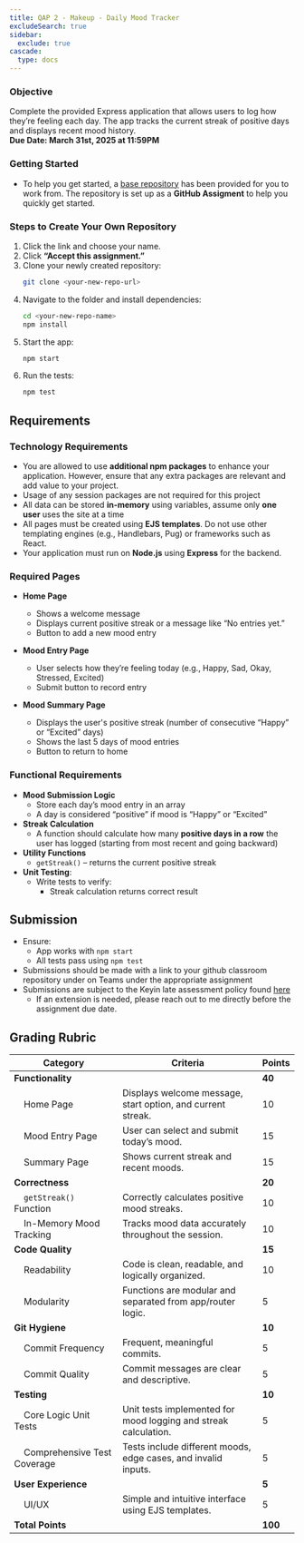 ```yaml
---
title: QAP 2 - Makeup - Daily Mood Tracker
excludeSearch: true
sidebar:
  exclude: true
cascade:
  type: docs
---
```


### Objective  
Complete the provided Express application that allows users to log how they’re feeling each day. The app tracks the current streak of positive days and displays recent mood history.  
**Due Date: March 31st, 2025 at 11:59PM**

### Getting Started
- To help you get started, a [base repository](https://classroom.github.com/a/OQTQaAW9) has been provided for you to work from. The repository is set up as a **GitHub Assigment** to help you quickly get started.

### Steps to Create Your Own Repository
1. Click the link and choose your name.
2. Click **“Accept this assignment.”**
3. Clone your newly created repository:
   ```bash
   git clone <your-new-repo-url>
   ```
4. Navigate to the folder and install dependencies:
   ```bash
   cd <your-new-repo-name>
   npm install
   ```
5. Start the app:
   ```bash
   npm start
   ```
6. Run the tests:
   ```bash
   npm test
   ```

## Requirements
### Technology Requirements
- You are allowed to use **additional npm packages** to enhance your application. However, ensure that any extra packages are relevant and add value to your project.
- Usage of any session packages are not required for this project
- All data can be stored **in-memory** using variables, assume only **one user** uses the site at a time
- All pages must be created using **EJS templates**. Do not use other templating engines (e.g., Handlebars, Pug) or frameworks such as React.
- Your application must run on **Node.js** using **Express** for the backend.

### Required Pages
- **Home Page**
  - Shows a welcome message
  - Displays current positive streak or a message like “No entries yet.”
  - Button to add a new mood entry

- **Mood Entry Page**
  - User selects how they’re feeling today (e.g., Happy, Sad, Okay, Stressed, Excited)
  - Submit button to record entry

- **Mood Summary Page**
  - Displays the user's positive streak (number of consecutive “Happy” or “Excited” days)
  - Shows the last 5 days of mood entries
  - Button to return to home

### Functional Requirements
- **Mood Submission Logic**
  - Store each day’s mood entry in an array
  - A day is considered “positive” if mood is “Happy” or “Excited”
- **Streak Calculation**
  - A function should calculate how many **positive days in a row** the user has logged (starting from most recent and going backward)
- **Utility Functions**
  - `getStreak()` – returns the current positive streak
- **Unit Testing**:
  - Write tests to verify:
    - Streak calculation returns correct result

## Submission
- Ensure:
  - App works with `npm start`
  - All tests pass using `npm test`
- Submissions should be made with a link to your github classroom repository under on Teams under the appropriate assignment
- Submissions are subject to the Keyin late assessment policy found [here](https://keyincollege289.sharepoint.com/:b:/s/DatabaseProgramming-SD14Jan.2025-Apr.2025/ERhPYAhTYw5LncPYJt1qjfABVmfRwDZvyAWrtZGZmzgjBA?e=vqGUKb) 
  - If an extension is needed, please reach out to me directly before the assignment due date.

## Grading Rubric

| Category                                            | Criteria                                                        | Points  |
|-----------------------------------------------------|-----------------------------------------------------------------|---------|
| **Functionality**                                   |                                                                 | **40**  |
| &nbsp;&nbsp;&nbsp;&nbsp;Home Page                   | Displays welcome message, start option, and current streak.     | 10      |
| &nbsp;&nbsp;&nbsp;&nbsp;Mood Entry Page             | User can select and submit today’s mood.                        | 15      |
| &nbsp;&nbsp;&nbsp;&nbsp;Summary Page                | Shows current streak and recent moods.                          | 15      |
| **Correctness**                                     |                                                                 | **20**  |
| &nbsp;&nbsp;&nbsp;&nbsp;`getStreak()` Function      | Correctly calculates positive mood streaks.                     | 10      |
| &nbsp;&nbsp;&nbsp;&nbsp;In-Memory Mood Tracking     | Tracks mood data accurately throughout the session.             | 10      |
| **Code Quality**                                    |                                                                 | **15**  |
| &nbsp;&nbsp;&nbsp;&nbsp;Readability                 | Code is clean, readable, and logically organized.               | 10      |
| &nbsp;&nbsp;&nbsp;&nbsp;Modularity                  | Functions are modular and separated from app/router logic.      | 5       |
| **Git Hygiene**                                     |                                                                 | **10**  |
| &nbsp;&nbsp;&nbsp;&nbsp;Commit Frequency            | Frequent, meaningful commits.                                   | 5       |
| &nbsp;&nbsp;&nbsp;&nbsp;Commit Quality              | Commit messages are clear and descriptive.                      | 5       |
| **Testing**                                         |                                                                 | **10**  |
| &nbsp;&nbsp;&nbsp;&nbsp;Core Logic Unit Tests       | Unit tests implemented for mood logging and streak calculation. | 5       |
| &nbsp;&nbsp;&nbsp;&nbsp;Comprehensive Test Coverage | Tests include different moods, edge cases, and invalid inputs.  | 5       |
| **User Experience**                                 |                                                                 | **5**   |
| &nbsp;&nbsp;&nbsp;&nbsp;UI/UX                       | Simple and intuitive interface using EJS templates.             | 5       |
| **Total Points**                                    |                                                                 | **100** |

